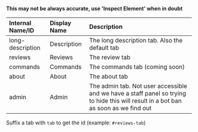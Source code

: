 **This may not be always accurate, use 'Inspect Element' when in doubt**

| Internal Name/ID | Display Name | Description  |
| :--- | :--- | :--- |
| long-description | Description | The long description tab. Also the default tab |
| reviews | Reviews | The review tab |
| commands | Commands | The commands tab (coming soon) |
| about | About | The about tab |
| admin | Admin | The admin tab. Not user accessible and we have a staff panel so trying to hide this will result in a bot ban as soon as we find out |

Suffix a tab with `tab` to get the id (example: `#reviews-tab`)
